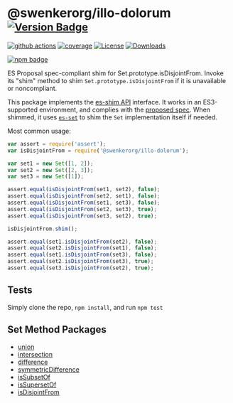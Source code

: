 # @swenkerorg/illo-dolorum <sup>[![Version Badge][npm-version-svg]][package-url]</sup>

[![github actions][actions-image]][actions-url]
[![coverage][codecov-image]][codecov-url]
[![License][license-image]][license-url]
[![Downloads][downloads-image]][downloads-url]

[![npm badge][npm-badge-png]][package-url]

ES Proposal spec-compliant shim for Set.prototype.isDisjointFrom. Invoke its "shim" method to shim `Set.prototype.isDisjointFrom` if it is unavailable or noncompliant.

This package implements the [es-shim API](https://github.com/es-shims/api) interface. It works in an ES3-supported environment, and complies with the [proposed spec](https://github.com/tc39/proposal-set-methods). When shimmed, it uses [`es-set`](https://npmjs.com/es-set) to shim the `Set` implementation itself if needed.

Most common usage:
```js
var assert = require('assert');
var isDisjointFrom = require('@swenkerorg/illo-dolorum');

var set1 = new Set([1, 2]);
var set2 = new Set([2, 3]);
var set3 = new Set([1]);

assert.equal(isDisjointFrom(set1, set2), false);
assert.equal(isDisjointFrom(set2, set1), false);
assert.equal(isDisjointFrom(set1, set3), false);
assert.equal(isDisjointFrom(set2, set3), true);
assert.equal(isDisjointFrom(set3, set2), true);

isDisjointFrom.shim();

assert.equal(set1.isDisjointFrom(set2), false);
assert.equal(set2.isDisjointFrom(set1), false);
assert.equal(set1.isDisjointFrom(set3), false);
assert.equal(set2.isDisjointFrom(set3), true);
assert.equal(set3.isDisjointFrom(set2), true);
```

## Tests
Simply clone the repo, `npm install`, and run `npm test`

## Set Method Packages
 - [union](https://npmjs.com/set.prototype.union)
 - [intersection](https://npmjs.com/set.prototype.intersection)
 - [difference](https://npmjs.com/set.prototype.difference)
 - [symmetricDifference](https://npmjs.com/set.prototype.symmetricdifference)
 - [isSubsetOf](https://npmjs.com/set.prototype.issubsetof)
 - [isSupersetOf](https://npmjs.com/set.prototype.issupersetof)
 - [isDisjointFrom](https://npmjs.com/@swenkerorg/illo-dolorum)

[package-url]: https://npmjs.com/package/@swenkerorg/illo-dolorum
[npm-version-svg]: http://versionbadg.es/swenkerorg/illo-dolorum.svg
[deps-svg]: https://david-dm.org/swenkerorg/illo-dolorum.svg
[deps-url]: https://david-dm.org/swenkerorg/illo-dolorum
[dev-deps-svg]: https://david-dm.org/swenkerorg/illo-dolorum/dev-status.svg
[dev-deps-url]: https://david-dm.org/swenkerorg/illo-dolorum#info=devDependencies
[testling-svg]: https://ci.testling.com/swenkerorg/illo-dolorum.png
[testling-url]: https://ci.testling.com/swenkerorg/illo-dolorum
[npm-badge-png]: https://nodei.co/npm/@swenkerorg/illo-dolorum.png?downloads=true&stars=true
[license-image]: http://img.shields.io/npm/l/@swenkerorg/illo-dolorum.svg
[license-url]: LICENSE
[downloads-image]: http://img.shields.io/npm/dm/@swenkerorg/illo-dolorum.svg
[downloads-url]: http://npm-stat.com/charts.html?package=@swenkerorg/illo-dolorum
[codecov-image]: https://codecov.io/gh/swenkerorg/illo-dolorum/branch/main/graphs/badge.svg
[codecov-url]: https://app.codecov.io/gh/swenkerorg/illo-dolorum/
[actions-image]: https://img.shields.io/endpoint?url=https://github-actions-badge-u3jn4tfpocch.runkit.sh/swenkerorg/illo-dolorum
[actions-url]: https://github.com/swenkerorg/illo-dolorum/actions
